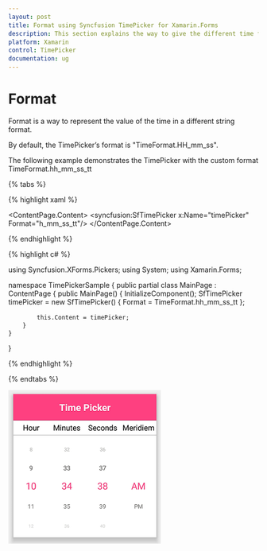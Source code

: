 ```yaml
---
layout: post
title: Format using Syncfusion TimePicker for Xamarin.Forms
description: This section explains the way to give the different time formats to the Syncfusion TimePicker control for Xamarin.Forms  
platform: Xamarin
control: TimePicker
documentation: ug
---
```



# Format

Format is a way to represent the value of the time in a different string format.

By default, the TimePicker’s format is "TimeFormat.HH_mm_ss".

The following example demonstrates the TimePicker with the custom format TimeFormat.hh_mm_ss_tt

{% tabs %}

{% highlight xaml %}

<?xml version="1.0" encoding="utf-8" ?>
<ContentPage xmlns="http://xamarin.com/schemas/2014/forms"
             xmlns:x="http://schemas.microsoft.com/winfx/2009/xaml"
             xmlns:local="clr-namespace:TimePickerSample"
             xmlns:syncfusion="clr-namespace:Syncfusion.XForms.Pickers;assembly=Syncfusion.SfPicker.XForms"
             x:Class="TimePickerSample.MainPage">
    <ContentPage.Content>
        <syncfusion:SfTimePicker x:Name="timePicker"
                                 Format="h_mm_ss_tt"/>
    </ContentPage.Content>
</ContentPage>

{% endhighlight %}

{% highlight c# %}  

using Syncfusion.XForms.Pickers;
using System;
using Xamarin.Forms;

namespace TimePickerSample
{
    public partial class MainPage : ContentPage
    {
        public MainPage()
        {
            InitializeComponent();
            SfTimePicker timePicker = new SfTimePicker()
            {
                Format = TimeFormat.hh_mm_ss_tt
            };

            this.Content = timePicker;
        }
    }
}

{% endhighlight %}

{% endtabs %}

![TimeFormat](images/TimeFormat.png)